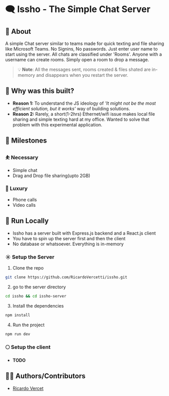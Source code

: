 # 🗨️ Issho - The Simple Chat Server

## 📜 About

A simple Chat server similar to teams made for quick texting and file sharing like Microsoft Teams. No Signins, No passwords. Just enter user name to start using the server. All chats are classified under 'Rooms'. Anyone with a username can create rooms. Simply open a room to drop a message.

> 💡 **Note**: All the messages sent, rooms created & files shated are in-memory and disappears when you restart the server.

## 🤔 Why was this built?

- **Reason 1:** To understand the JS ideology of _'It might not be the most efficient solution, but it works'_ way of building solutions.
- **Reason 2:** Rarely, a short(1-2hrs) Ethernet/wifi issue makes local file sharing and simple texting hard at my office. Wanted to solve that problem with this experimental application.

## 🎯 Milestones

### ⛹️ Necessary

- Simple chat
- Drag and Drop file sharing(upto 2GB)

### 🤾 Luxury

- Phone calls
- Video calls

## 🐎 Run Locally

- Issho has a server built with Express.js backend and a React.js client
- You have to spin up the server first and then the client
- No database or whatsoever. Everything is in-memory

### ☀️ Setup the Server

1. Clone the repo

```bash
git clone https://github.com/RicardoVercetti/issho.git
```

2. go to the server directory

```bash
cd issho && cd issho-server
```

3. Install the dependencies

```bash
npm install
```

4. Run the project

```bash
npm run dev
```

### 🌕 Setup the client

- **TODO**

## 🧑‍💻 Authors/Contributors

- [Ricardo Vercet](https://github.com/RicardoVercetti)
